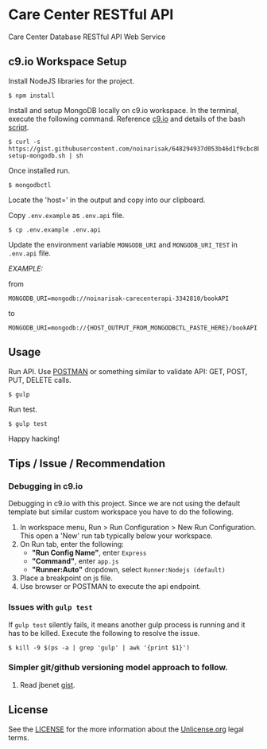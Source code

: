 # Care Center RESTful API
Care Center Database RESTful API Web Service


## c9.io Workspace Setup
Install NodeJS libraries for the project.
```
$ npm install
```
Install and setup MongoDB locally on c9.io workspace. In the terminal, execute the following command. Reference [c9.io](https://community.c9.io/t/setting-up-mongodb/1717) and details of the bash [script](https://gist.github.com/noinarisak/648294937d053b46d1f9cbc8ba2f1730).
```
$ curl -s https://gist.githubusercontent.com/noinarisak/648294937d053b46d1f9cbc8ba2f1730/raw/7f3eb0685125b56bad62b6dbdac71fbc53819a0e/c9-setup-mongodb.sh | sh
```
Once installed run.
```
$ mongodbctl
```
Locate the 'host=' in the output and copy into our clipboard.

Copy `.env.example` as `.env.api` file.
```
$ cp .env.example .env.api
```

Update the environment variable `MONGODB_URI` and `MONGODB_URI_TEST` in `.env.api` file.

*EXAMPLE:*

from
```
MONGODB_URI=mongodb://noinarisak-carecenterapi-3342810/bookAPI
```
to
```
MONGODB_URI=mongodb://{HOST_OUTPUT_FROM_MONGODBCTL_PASTE_HERE}/bookAPI
```

## Usage

Run API. Use [POSTMAN](https://chrome.google.com/webstore/detail/postman/fhbjgbiflinjbdggehcddcbncdddomop?hl=en) or something similar to validate API: GET, POST, PUT, DELETE calls.
```
$ gulp
```


Run test.
```
$ gulp test
```

Happy hacking!

## Tips / Issue / Recommendation

### Debugging in c9.io

Debugging in c9.io with this project. Since we are not using the default template but similar custom workspace you have to do the following.
1. In workspace menu, Run > Run Configuration > New Run Configuration. This open a 'New' run tab typically below your workspace.
2. On Run tab, enter the following:
   - **"Run Config Name"**, enter `Express`
   - **"Command"**, enter `app.js`
   - **"Runner:Auto"** dropdown, select `Runner:Nodejs (default)`
3. Place a breakpoint on js file.
4. Use browser or POSTMAN to execute the api endpoint.

### Issues with `gulp test`

If `gulp test` silently fails, it means another gulp process is running and it has to be killed. Execute the following to resolve the issue.
```
$ kill -9 $(ps -a | grep 'gulp' | awk '{print $1}')
```

### Simpler git/github versioning model approach to follow.
1. Read jbenet [gist](https://gist.github.com/jbenet/ee6c9ac48068889b0912).

## License

See the [LICENSE](https://github.com/noinarisak/carecenter-api/blob/master/LICENSE) for the more information about the [Unlicense.org](http://unlicense.org) legal terms.
